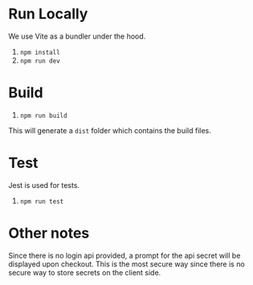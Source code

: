 # Run Locally

We use Vite as a bundler under the hood.

1. `npm install`
2. `npm run dev`

# Build

1. `npm run build`

This will generate a `dist` folder which contains the build files.

# Test

Jest is used for tests.

1. `npm run test`

# Other notes

Since there is no login api provided,
a prompt for the api secret will be displayed upon checkout.
This is the most secure way since there is no secure way to store secrets on the client side.
